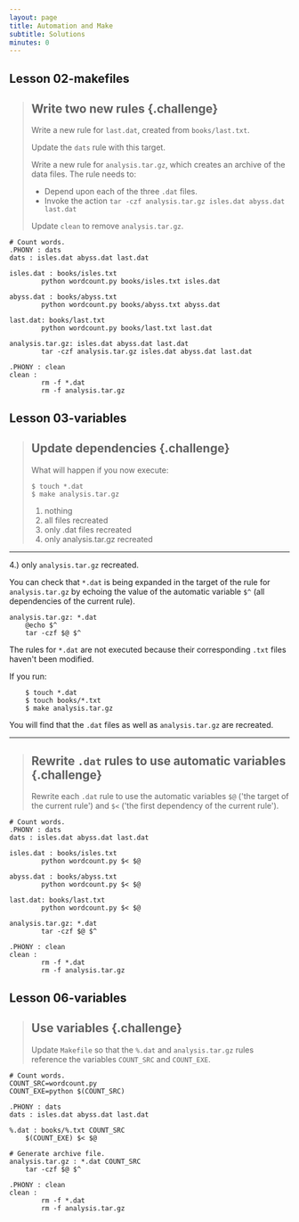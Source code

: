 ```yaml
---
layout: page
title: Automation and Make
subtitle: Solutions
minutes: 0
---
```


## Lesson 02-makefiles

> ## Write two new rules {.challenge}
>
> Write a new rule for `last.dat`, created from `books/last.txt`.
>
> Update the `dats` rule with this target.
>
> Write a new rule for `analysis.tar.gz`, which creates an archive of
> the data files. The rule needs to: 
> 
> * Depend upon each of the three `.dat` files.
> * Invoke the action `tar -czf analysis.tar.gz isles.dat abyss.dat
>   last.dat` 
>
> Update `clean` to remove `analysis.tar.gz`.

~~~ {.bash}
# Count words.
.PHONY : dats
dats : isles.dat abyss.dat last.dat

isles.dat : books/isles.txt
    	python wordcount.py books/isles.txt isles.dat

abyss.dat : books/abyss.txt
    	python wordcount.py books/abyss.txt abyss.dat

last.dat: books/last.txt
    	python wordcount.py books/last.txt last.dat

analysis.tar.gz: isles.dat abyss.dat last.dat
    	tar -czf analysis.tar.gz isles.dat abyss.dat last.dat

.PHONY : clean
clean :
    	rm -f *.dat
    	rm -f analysis.tar.gz
~~~

## Lesson 03-variables
> ## Update dependencies {.challenge}
> 
> What will happen if you now execute:
> 
> ~~~ {.bash}
> $ touch *.dat
> $ make analysis.tar.gz
> ~~~
> 
> 1. nothing
> 2. all files recreated
> 3. only .dat files recreated
> 4. only analysis.tar.gz recreated

* * *
4.) only `analysis.tar.gz` recreated. 

You can check that `*.dat` is being expanded in the target of the rule for
    `analysis.tar.gz` by echoing the value of the automatic variable `$^` 
    (all dependencies of the current rule).

~~~ {.bash}
analysis.tar.gz: *.dat
    @echo $^
    tar -czf $@ $^
~~~
The rules for `*.dat` are not executed because their corresponding `.txt` files
haven't been modified.

If you run:

~~~ {.bash}
    $ touch *.dat
    $ touch books/*.txt
    $ make analysis.tar.gz
~~~

You will find that the `.dat` files as well as `analysis.tar.gz` are recreated.

* * *



> ## Rewrite `.dat` rules to use automatic variables {.challenge}
>
> Rewrite each `.dat` rule to use the automatic variables `$@` ('the
> target of the current rule') and `$<` ('the first dependency of the
> current rule').

~~~ {.bash}
# Count words.
.PHONY : dats
dats : isles.dat abyss.dat last.dat

isles.dat : books/isles.txt
    	python wordcount.py $< $@

abyss.dat : books/abyss.txt
    	python wordcount.py $< $@

last.dat: books/last.txt
    	python wordcount.py $< $@

analysis.tar.gz: *.dat
    	tar -czf $@ $^

.PHONY : clean
clean :
    	rm -f *.dat
    	rm -f analysis.tar.gz
~~~


## Lesson 06-variables

> ## Use variables {.challenge}
>
> Update `Makefile` so that the `%.dat` and `analysis.tar.gz` rules
> reference the variables `COUNT_SRC` and `COUNT_EXE`.

~~~ {.bash}
# Count words.
COUNT_SRC=wordcount.py
COUNT_EXE=python $(COUNT_SRC)

.PHONY : dats
dats : isles.dat abyss.dat last.dat

%.dat : books/%.txt COUNT_SRC
    $(COUNT_EXE) $< $@

# Generate archive file.
analysis.tar.gz : *.dat COUNT_SRC
    tar -czf $@ $^

.PHONY : clean
clean :
        rm -f *.dat
        rm -f analysis.tar.gz
~~~